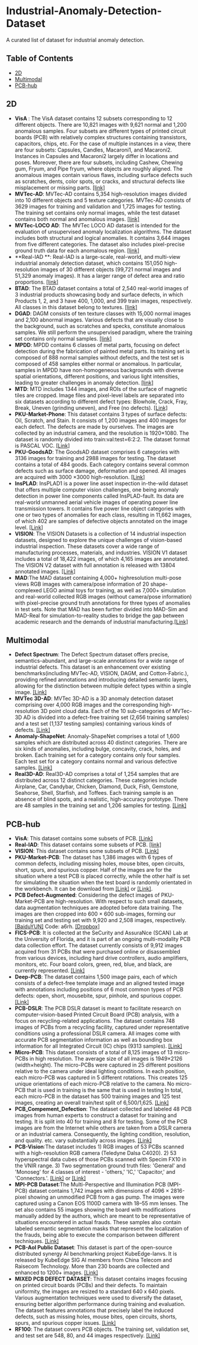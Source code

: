 # Industrial-Anomaly-Detection-Dataset
A curated list of dataset for industrial anomaly detection.

## Table of Contents
+ [2D](#2D)
+ [Multimodal](#Multimodal)
+ [PCB-hub](#PCB-hub)

## 2D
+ **VisA ​​​**: The VisA dataset contains 12 subsets corresponding to 12 different objects. There are 10,821 images with 9,621 normal and 1,200 anomalous samples. Four subsets are different types of printed circuit boards (PCB) with relatively complex structures containing transistors, capacitors, chips, etc. For the case of multiple instances in a view, there are four subsets: Capsules, Candles, Macaroni1, and Macaroni2. Instances in Capsules and Macaroni2 largely differ in locations and poses. Moreover, there are four subsets, including Cashew, Chewing gum, Fryum, and Pipe fryum, where objects are roughly aligned. The anomalous images contain various flaws, including surface defects such as scratches, dents, color spots, or cracks, and structural defects like misplacement or missing parts. [[link]](https://github.com/amazon-science/spot-diff)
+ **MVTec-AD​​​**: MVTec-AD contains 5,354 high-resolution images divided into 10 different objects and 5 texture categories. MVTec-AD consists of 3629 images for training and validation and 1,725 images for testing. The training set contains only normal images, while the test dataset contains both normal and anomalous images. [[link]](https://www.mvtec.com/company/research/datasets/mvtec-ad)
+ **MVTec-LOCO AD​​​**: The MVTec LOCO AD dataset is intended for the evaluation of unsupervised anomaly localization algorithms. The dataset includes both structural and logical anomalies. It contains 3,644 images from five different categories. The dataset also includes pixel-precise ground truth data for each anomalous region. [[link]](https://www.mvtec.com/company/research/datasets/mvtec-loco)
+ **Real-IAD **: Real-IAD is a large-scale, real-world, and multi-view industrial anomaly detection dataset, which contains 151,050 high-resolution images of 30 different objects (99,721 normal images and 51,329 anomaly images). It has a larger range of defect area and ratio proportions. [[link]](https://realiad4ad.github.io/Real-IAD/)
+ **BTAD**: The BTAD dataset contains a total of 2,540 real-world images of 3 industrial products showcasing body and surface defects, in which Products 1, 2, and 3 have 400, 1,000, and 399 train images, respectively. All classes in this dataset belong to textures. [[link]](https://github.com/pankajmishra000/VT-ADL) 
+ **DGAD**: DAGM consists of ten texture classes with 15,000 normal images and 2,100 abnormal images. Various defects that are visually close to the background, such as scratches and specks, constitute anomalous samples. We still perform the unsupervised paradigm, where the training set contains only normal samples. [[link]](https://www.kaggle.com/datasets/mhskjelvareid/dagm-2007-competition-dataset-optical-inspection) 
+ **MPDD**: MPDD contains 6 classes of metal parts, focusing on defect detection during the fabrication of painted metal parts. Its training set is composed of 888 normal samples without defects, and the test set is composed of 458 samples either normal or anomalous. In particular, samples in MPDD have non-homogeneous backgrounds with diverse spatial orientations, different positions, and various light intensities, leading to greater challenges in anomaly detection. [[link]](https://github.com/stepanje/MPDD)
+ **MTD**: MTD includes 1344 images, and ROIs of the surface of magnetic tiles are cropped. Image files and pixel-level labels are separated into six datasets according to different defect types: Blowhole, Crack, Fray, Break, Uneven (grinding uneven), and Free (no defects). [[Link]](https://github.com/abin24/Magnetic-tile-defect-datasets.)
+ **PKU-Market-Phone**: This dataset contains 3 types of surface defects: Oil, Scratch, and Stain. It consists of 1,200 images and 400 images for each defect. The defects are made by ourselves. The images are collected by an industrial camera, and the resolution is 1920×1080. The dataset is randomly divided into train:val:test=6:2:2. The dataset format is PASCAL VOC. ​[[Link]](https://github.com/jianzhang96/MSD)
+ **PKU-GoodsAD**:​ The GoodsAD dataset comprises 6 categories with 3136 images for training and 2988 images for testing. The dataset contains a total of 484 goods. Each category contains several common defects such as surface damage, deformation and opened. All images are acquired with 3000 ×3000 high-resolution. [[Link]](https://github.com/jianzhang96/GoodsAD)
+ **InsPLAD**: InsPLAD1 is a power line asset inspection in-the-wild dataset that offers multiple computer vision challenges, one being anomaly detection in power line components called InsPLAD-fault. Its data are real-world unmanned aerial vehicle images of operating power line transmission towers. It contains five power line object categories with one or two types of anomalies for each class, resulting in 11,662 images, of which 402 are samples of defective objects annotated on the image level. [[Link]](https://github.com/andreluizbvs/InsPLAD)
+ **VISION​**: The VISION Datasets is a collection of 14 industrial inspection datasets, designed to explore the unique challenges of vision-based industrial inspection. These datasets cover a wide range of manufacturing processes, materials, and industries. VISION V1 dataset includes a total of 18,422 images, of which 4,165 images are annotated. The VISION V2 dataset with full annotation is released with 13804 annotated images. [[Link]](https://huggingface.co/datasets/VISION-Workshop/VISION-Datasets)
+ **MAD**:The MAD dataset containing 4,000+ highresolution multi-pose views RGB images with camera/pose information of 20 shape-complexed LEGO animal toys for training, as well as 7,000+ simulation and real-world collected RGB images (without camera/pose information) with pixel-precise ground truth annotations for three types of anomalies in test sets. Note that MAD has been further divided into MAD-Sim and MAD-Real for simulation-to-reality studies to bridge the gap between academic research and the demands of industrial manufacturing.[[Link]]([https://huggingface.co/datasets/VISION-Workshop/VISION-Datasets](https://github.com/EricLee0224/PAD))
## Multimodal
+ **Defect Spectrum​**: The Defect Spectrum dataset offers precise, semantics-abundant, and large-scale annotations for a wide range of industrial defects. This dataset is an enhancement over existing benchmarks(including MVTec-AD, VISION, DAGM, and Cotton-Fabric.), providing refined annotations and introducing detailed semantic layers, allowing for the distinction between multiple defect types within a single image. [[Link]](https://huggingface.co/datasets/DefectSpectrum/Defect_Spectrum)
+ **MVTec 3D-AD**: MVTec 3D-AD is a 3D anomaly detection dataset comprising over 4,000 RGB images and the corresponding high-resolution 3D point cloud data. Each of the 10 sub-categories of MVTec-3D AD is divided into a defect-free training set (2,656 training samples) and a test set (1,137 testing samples) containing various kinds of defects. [[Link]](https://www.mvtec.com/company/research/datasets/mvtec-3d-ad/downloads)
+ **Anomaly-ShapeNet**: Anomaly-ShapeNet comprises a total of 1,600 samples which are distributed across 40 distinct categories. There are six kinds of anomalies, including bulge, concavity, crack, holes, and broken. Each training set for a category contains only four samples. Each test set for a category contains normal and various defective samples. [[Link]](https://github.com/Chopper-233/Anomaly-ShapeNet/tree/main)
+ **Real3D-AD**: Real3D-AD comprises a total of 1,254 samples that are distributed across 12 distinct categories. These categories include Airplane, Car, Candybar, Chicken, Diamond, Duck, Fish, Gemstone, Seahorse, Shell, Starfish, and Toffees. Each training sample is an absence of blind spots, and a realistic, high-accuracy prototype. There are 48 samples in the training set and 1,206 samples for testing. [[Link]](https://github.com/M-3LAB/Real3D-AD)


## PCB-hub
+ **VisA**: This dataset contains some subsets of PCB. [[Link]](https://github.com/amazon-science/spot-diff)
+ **Real-IAD**: This dataset contains some subsets of PCB. [[link]](https://realiad4ad.github.io/Real-IAD/)
+ **VISION**: This dataset contains some subsets of PCB. [[Link]](https://huggingface.co/datasets/VISION-Workshop/VISION-Datasets)
+ **PKU-Market-PCB**: The dataset has 1,386 images with 6 types of common defects, including missing holes, mouse bites, open circuits, short, spurs, and spurious copper. Half of the images are for the situation where a test PCB is placed correctly, while the other half is set for simulating the situation when the test board is randomly orientated in the workbench. It can be download from [[Link]](http://robotics.pkusz.edu.cn/resources/dataset/) or [[Link]](https://www.dropbox.com/s/32kolsaa45z2mpj/PCB_DATASET.zip?dl=0).
+ **PCB Defect-Augmented**: Considering the defect images of PKU-Market-PCB are high-resolution. With respect to such small datasets, data augmentation techniques are adopted before data training. The images are then cropped into 600 × 600 sub-images, forming our training set and testing set with 9,920 and 2,508 images, respectively. [[BaiduYUN]](https://pan.baidu.com/s/1eAxDF4txpgMInxbmNDX0Zw) Code: a6rh. [[Dropbox]](https://www.dropbox.com/s/h0f39nyotddibsb/VOC_PCB.zip?dl=0)
+ **FICS-PCB**: It is collected at the SeCurity and AssuraNce (SCAN) Lab at the University of Florida, and it is part of an ongoing multi-modality PCB data collection effort. The dataset currently consists of 9,912 images acquired from 31 PCBs that were purchased online or disassembled from various devices, including hard drive controllers, audio amplifiers, monitors, etc. Four board colors, green, red, blue, and black, are currently represented. [[Link]](https://www.trust-hub.org/#/data/pcb-images)
+ **Deep-PCB**: The dataset contains 1,500 image pairs, each of which consists of a defect-free template image and an aligned tested image with annotations including positions of 6 most common types of PCB defects: open, short, mousebite, spur, pinhole, and spurious copper.[[Link]](https://github.com/tangsanli5201/DeepPCB/tree/master/PCBData)
+ **PCB-DSLR**: The PCB DSLR dataset is meant to facilitate research on computer-vision-based Printed Circuit Board (PCB) analysis, with a focus on recycling-related applications. The dataset contains 748 images of PCBs from a recycling facility, captured under representative conditions using a professional DSLR camera. All images come with accurate PCB segmentation information as well as bounding box information for all Integrated Circuit (IC) chips (9313 samples). [[Link]](https://zenodo.org/records/3886553)
+ **Micro-PCB**: This dataset consists of a total of 8,125 images of 13 micro-PCBs in high resolution. The average size of all images is 1949×2126 (width×height). The micro-PCBs were captured in 25 different positions relative to the camera under ideal lighting conditions. In each position, each micro-PCB was captured in 5 different rotations. This creates 125 unique orientations of each micro-PCB relative to the camera. No micro-PCB that is used in training is the same that is used in testing In total, each micro-PCB in the dataset has 500 training images and 125 test images, creating an overall train/test split of 6,500/1,625. [[Link]](https://www.kaggle.com/datasets/frettapper/micropcb-images)
+ **PCB_Compement_Defection**: The dataset collected and labeled 48 PCB images from human experts to construct a dataset for training and testing. It is split into 40 for training and 8 for testing. Some of the PCB images are from the Internet while others are taken from a DSLR camera or an industrial camera. Consequently, the lighting condition, resolution, and quality. etc. vary substantially across images.  [[Link]](https://sites.google.com/view/chiawen-kuo/home/pcb-component-detection)
+ **PCB-Vision**:The dataset includes 1) RGB images of 53 PCBs scanned with a high-resolution RGB camera (Teledyne Dalsa C4020). 2) 53 hyperspectral data cubes of those PCBs scanned with Specim FX10 in the VNIR range. 3) Two segmentation ground truth files: 'General' and 'Monoseg' for 4 classes of interest - 'others,' 'IC,' 'Capacitor,' and 'Connectors.'.  [[Link]](https://rodare.hzdr.de/record/2704) or [[Link]](https://zenodo.org/records/10617721)
+ **MPI-PCB Dataset**:The Multi-Perspective and Illumination PCB (MPI-PCB) dataset contains 1,742 images with dimensions of 4096 × 2816-pixel showing an unmodified PCB from a gas pump. The images were captured using a Canon EOS 1100D camera with 18–55 mm lenses. The set also contains 55 images showing the board with modifications manually added by the authors, which are meant to be representative of situations encountered in actual frauds. These samples also contain labeled semantic segmentation masks that represent the localization of the frauds, being able to execute the comparison between different techniques. [[Link]](https://zenodo.org/records/8213098#:~:text=The%20Multi%2DPerspective%20and%20Illumination,with%2018%E2%80%9355%20mm%20lenses)
+ **PCB-AoI Public Dataset**: This dataset is part of the open-source distributed synergy AI benchmarking project KubeEdge-Ianvs. It is released by KubeEdge SIG AI members from China Telecom and Raisecom Technology. More than 230 boards are collected and enhanced to 1200+ images. [[Link]](https://www.kaggle.com/datasets/kubeedgeianvs/pcb-aoi)
+ **MIXED PCB DEFECT DATASET**: This dataset contains images focusing on printed circuit boards (PCBs) and their defects. To maintain uniformity, the images are resized to a standard 640 x 640 pixels. Various augmentation techniques were used to diversify the dataset, ensuring better algorithm performance during training and evaluation. The dataset features annotations that precisely label the induced defects, such as missing holes, mouse bites, open circuits, shorts, spurs, and spurious copper issues. [[Link]](https://data.mendeley.com/datasets/fj4krvmrr5/2)
+ **RF100**: The dataset covers PCB objects. The training set, validation set, and test set are 548, 80, and 44 images respectively. [[Link]](https://universe.roboflow.com/roboflow-100/printed-circuit-board)


